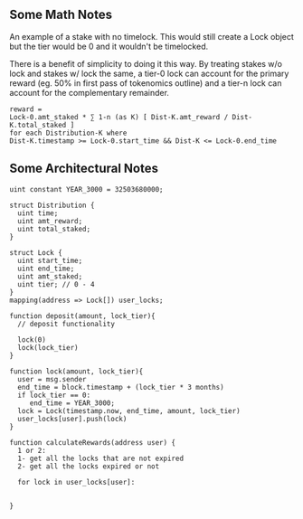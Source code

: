 ## Some Math Notes

An example of a stake with no timelock. This would still create a Lock object but the tier would be 0 and it wouldn't be timelocked.

There is a benefit of simplicity to doing it this way. By treating stakes w/o lock and stakes w/ lock the same, a tier-0 lock can account for the primary reward (eg. 50% in first pass of tokenomics outline) and a tier-n lock can account for the complementary remainder.

```
reward = 
Lock-0.amt_staked * ∑ 1-n (as K) [ Dist-K.amt_reward / Dist-K.total_staked ]
for each Distribution-K where
Dist-K.timestamp >= Lock-0.start_time && Dist-K <= Lock-0.end_time
```

## Some Architectural Notes

```
uint constant YEAR_3000 = 32503680000;

struct Distribution {
  uint time;
  uint amt_reward;
  uint total_staked;
}

struct Lock {
  uint start_time;
  uint end_time;
  uint amt_staked;
  uint tier; // 0 - 4
}
mapping(address => Lock[]) user_locks;

function deposit(amount, lock_tier){
  // deposit functionality

  lock(0)
  lock(lock_tier)
}

function lock(amount, lock_tier){
  user = msg.sender
  end_time = block.timestamp + (lock_tier * 3 months)
  if lock_tier == 0:
     end_time = YEAR_3000;
  lock = Lock(timestamp.now, end_time, amount, lock_tier)
  user_locks[user].push(lock)
}

function calculateRewards(address user) {
  1 or 2:
  1- get all the locks that are not expired
  2- get all the locks expired or not

  for lock in user_locks[user]:
    

}

```


